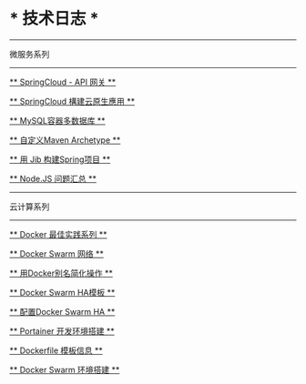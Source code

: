 # * 技术日志 *

-----
微服务系列

-----

[** SpringCloud - API 网关 **](#2019-03-10)

[** SpringCloud 構建云原生應用 **](#2019-03-09)

[** MySQL容器多数据库 **](#2019-03-08)

[** 自定义Maven Archetype **](#2019-02-26)

[** 用 Jib 构建Spring项目 **](#2019-02-22)

[** Node.JS 问题汇总 **](#2019-03-07)

-----

云计算系列

-----

[** Docker 最佳实践系列 **](#2019-03-11)

[** Docker Swarm 网络 **](#2019-03-06)

[** 用Docker别名简化操作 **](#2019-03-05)

[** Docker Swarm HA模板 **](#2019-03-01)

[** 配置Docker Swarm HA **](#2019-02-27)

[** Portainer 开发环境搭建 **](#2019-02-19)

[** Dockerfile 模板信息 **](#2019-02-11)

[** Docker Swarm 环境搭建 **](#2019-02-10)
